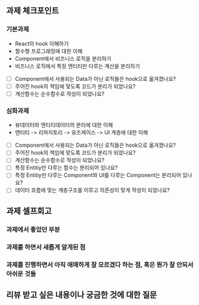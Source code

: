 ## 과제 체크포인트

### 기본과제

- React의 hook 이해하기
- 함수형 프로그래밍에 대한 이해
- Component에서 비즈니스 로직을 분리하기
- 비즈니스 로직에서 특정 엔티티만 다루는 계산을 분리하기

- [ ] Component에서 사용되는 Data가 아닌 로직들은 hook으로 옮겨졌나요?
- [ ] 주어진 hook의 책임에 맞도록 코드가 분리가 되었나요?
- [ ] 계산함수는 순수함수로 작성이 되었나요?

### 심화과제

- 뷰데이터와 엔티티데이터의 분리에 대한 이해
- 엔티티 -> 리파지토리 -> 유즈케이스 -> UI 계층에 대한 이해

- [ ] Component에서 사용되는 Data가 아닌 로직들은 hook으로 옮겨졌나요?
- [ ] 주어진 hook의 책임에 맞도록 코드가 분리가 되었나요?
- [ ] 계산함수는 순수함수로 작성이 되었나요?
- [ ] 특정 Entitiy만 다루는 함수는 분리되어 있나요?
- [ ] 특정 Entitiy만 다루는 Component와 UI를 다루는 Component는 분리되어 있나요?
- [ ] 데이터 흐름에 맞는 계층구조를 이루고 의존성이 맞게 작성이 되었나요?

## 과제 셀프회고

<!-- 과제에 대한 회고를 작성해주세요 -->

### 과제에서 좋았던 부분

### 과제를 하면서 새롭게 알게된 점

### 과제를 진행하면서 아직 애매하게 잘 모르겠다 하는 점, 혹은 뭔가 잘 안되서 아쉬운 것들

## 리뷰 받고 싶은 내용이나 궁금한 것에 대한 질문

<!--
피드백 받고 싶은 내용을 구체적으로 남겨주세요
모호한 요청은 피드백을 남기기 어렵습니다.

참고링크: https://chatgpt.com/share/675b6129-515c-8001-ba72-39d0fa4c7b62

모호한 요청의 예시)
- 코드 스타일에 대한 피드백 부탁드립니다.
- 코드 구조에 대한 피드백 부탁드립니다.
- 개념적인 오류에 대한 피드백 부탁드립니다.
- 추가 구현이 필요한 부분에 대한 피드백 부탁드립니다.

구체적인 요청의 예시)
- 현재 함수와 변수명을 보면 직관성이 떨어지는 것 같습니다. 함수와 변수를 더 명확하게 이름 지을 수 있는 방법에 대해 조언해주실 수 있나요?
- 현재 파일 단위로 코드가 분리되어 있지만, 모듈화나 계층화가 부족한 것 같습니다. 어떤 기준으로 클래스를 분리하거나 모듈화를 진행하면 유지보수에 도움이 될까요?
- MVC 패턴을 따르려고 했는데, 제가 구현한 구조가 MVC 원칙에 맞게 잘 구성되었는지 검토해주시고, 보완할 부분을 제안해주실 수 있을까요?
- 컴포넌트 간의 의존성이 높아져서 테스트하기 어려운 상황입니다. 의존성을 낮추고 테스트 가능성을 높이는 구조 개선 방안이 있을까요?
-->

